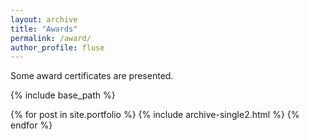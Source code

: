 ```yaml
---
layout: archive
title: "Awards"
permalink: /award/
author_profile: fluse
---
```


Some award certificates are presented.

{% include base_path %}


{% for post in site.portfolio %}
  {% include archive-single2.html %}
{% endfor %}

